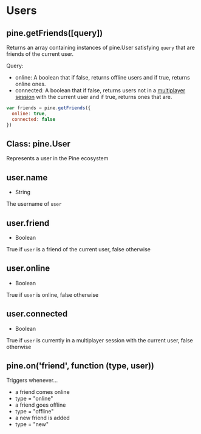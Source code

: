 # Users


## pine.getFriends([query])
Returns an array containing instances of pine.User satisfying `query` that are friends of the current user.

Query:
 * online: A boolean that if false, returns offline users and if true, returns online ones.
 * connected: A boolean that if false, returns users not in a [multiplayer session]() with the current user and if true, returns ones that are.

````js
var friends = pine.getFriends({
  online: true,
  connected: false
})
````


## Class: pine.User
Represents a user in the Pine ecosystem


## user.name
 * String
 
The username of `user`


## user.friend
 * Boolean

True if `user` is a friend of the current user, false otherwise


## user.online
 * Boolean

True if `user` is online, false otherwise


## user.connected
 * Boolean

True if `user` is currently in a multiplayer session with the current user, false otherwise


## pine.on('friend', function (type, user))
Triggers whenever...
 * a friend comes online
  * type = "online"
 * a friend goes offline
  * type = "offline"
 * a new friend is added
  * type = "new"